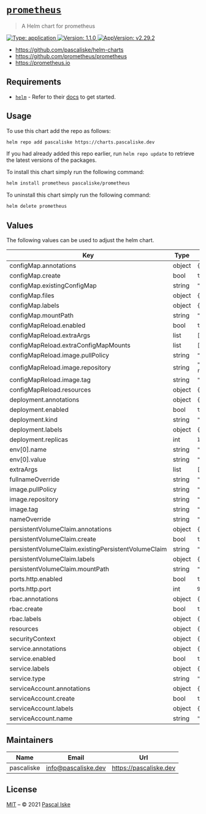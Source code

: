 # [`prometheus`](https://github.com/pascaliske/helm-charts/tree/master/charts/prometheus)

> A Helm chart for prometheus

[![Type: application](https://img.shields.io/badge/Type-application-informational?style=flat-square) ](https://github.com/pascaliske/helm-charts/tree/master/charts/prometheus)[![Version: 1.1.0](https://img.shields.io/badge/Version-1.1.0-informational?style=flat-square) ](https://github.com/pascaliske/helm-charts/tree/master/charts/prometheus)[![AppVersion: v2.29.2](https://img.shields.io/badge/AppVersion-v2.29.2-informational?style=flat-square) ](https://github.com/pascaliske/helm-charts/tree/master/charts/prometheus)

* <https://github.com/pascaliske/helm-charts>
* <https://github.com/prometheus/prometheus>
* <https://prometheus.io>

## Requirements

- [`helm`](https://helm.sh) - Refer to their [docs](https://helm.sh/docs) to get started.

## Usage

To use this chart add the repo as follows:

```sh
helm repo add pascaliske https://charts.pascaliske.dev
```

If you had already added this repo earlier, run `helm repo update` to retrieve the latest versions of the packages.

To install this chart simply run the following command:

```sh
helm install prometheus pascaliske/prometheus
```

To uninstall this chart simply run the following command:

```sh
helm delete prometheus
```

## Values

The following values can be used to adjust the helm chart.

| Key | Type | Default | Description |
|-----|------|---------|-------------|
| configMap.annotations | object | `{}` |  |
| configMap.create | bool | `true` |  |
| configMap.existingConfigMap | string | `""` |  |
| configMap.files | object | `{}` |  |
| configMap.labels | object | `{}` |  |
| configMap.mountPath | string | `"/etc/config"` |  |
| configMapReload.enabled | bool | `true` |  |
| configMapReload.extraArgs | list | `[]` |  |
| configMapReload.extraConfigMapMounts | list | `[]` |  |
| configMapReload.image.pullPolicy | string | `"IfNotPresent"` |  |
| configMapReload.image.repository | string | `"jimmidyson/configmap-reload"` |  |
| configMapReload.image.tag | string | `"v0.5.0"` |  |
| configMapReload.resources | object | `{}` |  |
| deployment.annotations | object | `{}` |  |
| deployment.enabled | bool | `true` |  |
| deployment.kind | string | `"Deployment"` |  |
| deployment.labels | object | `{}` |  |
| deployment.replicas | int | `1` |  |
| env[0].name | string | `"TZ"` |  |
| env[0].value | string | `"UTC"` |  |
| extraArgs | list | `[]` |  |
| fullnameOverride | string | `""` |  |
| image.pullPolicy | string | `"IfNotPresent"` |  |
| image.repository | string | `"prom/prometheus"` |  |
| image.tag | string | `"v2.29.2"` |  |
| nameOverride | string | `""` |  |
| persistentVolumeClaim.annotations | object | `{}` |  |
| persistentVolumeClaim.create | bool | `true` |  |
| persistentVolumeClaim.existingPersistentVolumeClaim | string | `""` |  |
| persistentVolumeClaim.labels | object | `{}` |  |
| persistentVolumeClaim.mountPath | string | `"/prometheus"` |  |
| ports.http.enabled | bool | `true` |  |
| ports.http.port | int | `9090` |  |
| rbac.annotations | object | `{}` |  |
| rbac.create | bool | `true` |  |
| rbac.labels | object | `{}` |  |
| resources | object | `{}` |  |
| securityContext | object | `{}` |  |
| service.annotations | object | `{}` |  |
| service.enabled | bool | `true` |  |
| service.labels | object | `{}` |  |
| service.type | string | `"ClusterIP"` |  |
| serviceAccount.annotations | object | `{}` |  |
| serviceAccount.create | bool | `true` |  |
| serviceAccount.labels | object | `{}` |  |
| serviceAccount.name | string | `""` |  |

## Maintainers

| Name | Email | Url |
| ---- | ------ | --- |
| pascaliske | info@pascaliske.dev | https://pascaliske.dev |

## License

[MIT](LICENSE.md) – © 2021 [Pascal Iske](https://pascaliske.dev)
